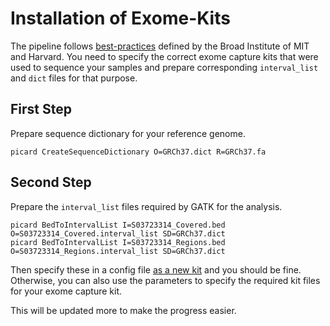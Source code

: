 # Installation of Exome-Kits

The pipeline follows [best-practices](https://software.broadinstitute.org/gatk/best-practices/bp_3step.php?case=GermShortWGS) defined by the Broad Institute of MIT and Harvard. You need to specify the correct exome capture kits that were used to sequence your samples and prepare corresponding `interval_list` and `dict` files for that purpose. 

## First Step


Prepare sequence dictionary for your reference genome.
```
picard CreateSequenceDictionary O=GRCh37.dict R=GRCh37.fa 
```

## Second Step

Prepare the `interval_list` files required by GATK for the analysis. 

```
picard BedToIntervalList I=S03723314_Covered.bed O=S03723314_Covered.interval_list SD=GRCh37.dict 
picard BedToIntervalList I=S03723314_Regions.bed O=S03723314_Regions.interval_list SD=GRCh37.dict 
``` 

Then specify these in a config file [as a new kit](https://github.com/nf-core/ExoSeq/blob/master/conf/local.config) and you should be fine. Otherwise, you can also use the parameters to specify the required kit files for your exome capture kit.

This will be updated more to make the progress easier.